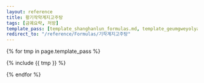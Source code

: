 ```yaml
---
layout: reference
title: 황기작약계지고주탕
tags: [금궤요략, 처방]
template_pass: [template_shanghanlun_formulas.md, template_geumgweyolyag_formulas.md, template_etc_formulas.md]
redirect_to: "/reference/Formulas/기작계지고주탕"
---
```


{% for tmp in page.template_pass %}

{% include {{ tmp }} %}

{% endfor %}
